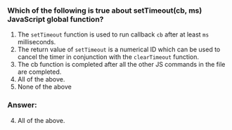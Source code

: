 ### Which of the following is true about setTimeout(cb, ms) JavaScript global function?

1. The `setTimeout` function is used to run callback `cb` after at least `ms` milliseconds.
2. The return value of `setTimeout` is a numerical ID which can be used to cancel the timer in conjunction with the `clearTimeout` function.
3. The cb function is completed after all the other JS commands in the file are completed.
4. All of the above.
5. None of the above

### Answer:

4. All of the above.
